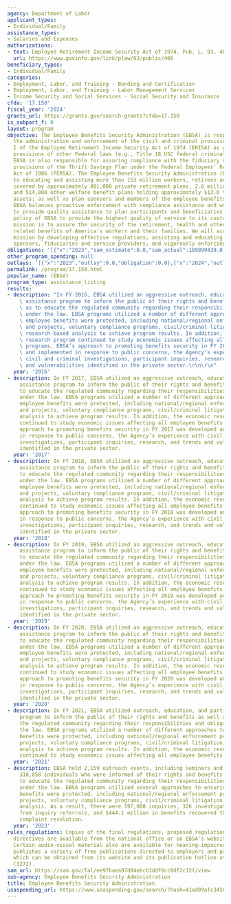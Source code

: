 ```yaml
---
agency: Department of Labor
applicant_types:
- Individual/Family
assistance_types:
- Salaries and Expenses
authorizations:
- text: Employee Retirement Income Security Act of 1974. Pub. L. 93, 406.
  url: https://www.govinfo.gov/link/plaw/93/public/406
beneficiary_types:
- Individual/Family
categories:
- Employment, Labor, and Training - Bonding and Certification
- Employment, Labor, and Training - Labor Management Services
- Income Security and Social Services - Social Security and Insurance
cfda: '17.150'
fiscal_year: '2024'
grants_url: https://grants.gov/search-grants?cfda=17.150
is_subpart_f: 0
layout: program
objective: The Employee Benefits Security Administration (EBSA) is responsible for
  the administration and enforcement of the civil and criminal provisions of Title
  I of the Employee Retirement Income Security Act of 1974 (ERISA) as well as related
  provisions of other Federal laws (e.g., Title 18 USC federal criminal statutes).
  EBSA is also responsible for assuring compliance with the fiduciary responsibility
  provisions of the Thrift Savings Plan under the Federal Employees' Retirement System
  Act of 1986 (FERSA). The Employee Benefits Security Administration (EBSA) is committed
  to educating and assisting more than 153 million workers, retirees and their families
  covered by approximately 801,000 private retirement plans, 2.6 million health plans,
  and 514,000 other welfare benefit plans holding approximately $13.6 trillion in
  assets; as well as plan sponsors and members of the employee benefits community.
  EBSA balances proactive enforcement with compliance assistance and works diligently
  to provide quality assistance to plan participants and beneficiaries. It is the
  policy of EBSA to provide the highest quality of service to its customers. EBSAs
  mission is to assure the security of the retirement, health and other workplace
  related benefits of America's workers and their families. We will accomplish this
  mission by developing effective regulations; assisting and educating workers, plan
  sponsors, fiduciaries and service providers; and vigorously enforcing the law.
obligations: '[{"x":"2023","sam_estimate":0.0,"sam_actual":189899439.0,"usa_spending_actual":0.0},{"x":"2024","sam_estimate":0.0,"sam_actual":191100000.0,"usa_spending_actual":0.0},{"x":"2025","sam_estimate":0.0,"sam_actual":191100000.0,"usa_spending_actual":0.0}]'
other_program_spending: null
outlays: '[{"x":"2023","outlay":0.0,"obligation":0.0},{"x":"2024","outlay":0.0,"obligation":0.0},{"x":"2025","outlay":0.0,"obligation":0.0}]'
permalink: /program/17.150.html
popular_name: (EBSA)
program_type: assistance_listing
results:
- description: "In FY 2016, EBSA utilized an aggressive outreach, education, and participant\
    \ assistance program to inform the public of their rights and benefits as well\
    \ as to educate the regulated community regarding their responsibilities and obligations\
    \ under the law. EBSA programs utilized a number of different approaches to ensuring\
    \ employee benefits were protected, including national/regional enforcement priorities\
    \ and projects, voluntary compliance programs, civil/criminal litigation, and\
    \ research-based analysis to achieve program results. In addition, the economic\
    \ research program continued to study economic issues affecting all employee benefits\
    \ programs. EBSA’s approach to promoting benefits security in FY 2016 was developed\
    \ and implemented in response to public concerns, the Agency’s experience with\
    \ civil and criminal investigations, participant inquiries, research, and trends\
    \ and vulnerabilities identified in the private sector.\r\n\r\n"
  year: '2016'
- description: In FY 2017, EBSA utilized an aggressive outreach, education, and participant
    assistance program to inform the public of their rights and benefits as well as
    to educate the regulated community regarding their responsibilities and obligations
    under the law. EBSA programs utilized a number of different approaches to ensuring
    employee benefits were protected, including national/regional enforcement priorities
    and projects, voluntary compliance programs, civil/criminal litigation, and research-based
    analysis to achieve program results. In addition, the economic research program
    continued to study economic issues affecting all employee benefits programs. EBSA’s
    approach to promoting benefits security in FY 2017 was developed and implemented
    in response to public concerns, the Agency’s experience with civil and criminal
    investigations, participant inquiries, research, and trends and vulnerabilities
    identified in the private sector.
  year: '2017'
- description: In FY 2018, EBSA utilized an aggressive outreach, education, and participant
    assistance program to inform the public of their rights and benefits as well as
    to educate the regulated community regarding their responsibilities and obligations
    under the law. EBSA programs utilized a number of different approaches to ensuring
    employee benefits were protected, including national/regional enforcement priorities
    and projects, voluntary compliance programs, civil/criminal litigation, and research-based
    analysis to achieve program results. In addition, the economic research program
    continued to study economic issues affecting all employee benefits programs. EBSA’s
    approach to promoting benefits security in FY 2018 was developed and implemented
    in response to public concerns, the Agency’s experience with civil and criminal
    investigations, participant inquiries, research, and trends and vulnerabilities
    identified in the private sector.
  year: '2018'
- description: In FY 2019, EBSA utilized an aggressive outreach, education, and participant
    assistance program to inform the public of their rights and benefits as well as
    to educate the regulated community regarding their responsibilities and obligations
    under the law. EBSA programs utilized a number of different approaches to ensuring
    employee benefits were protected, including national/regional enforcement priorities
    and projects, voluntary compliance programs, civil/criminal litigation, and research-based
    analysis to achieve program results. In addition, the economic research program
    continued to study economic issues affecting all employee benefits programs. EBSA’s
    approach to promoting benefits security in FY 2019 was developed and implemented
    in response to public concerns, the Agency’s experience with civil and criminal
    investigations, participant inquiries, research, and trends and vulnerabilities
    identified in the private sector.
  year: '2019'
- description: In FY 2020, EBSA utilized an aggressive outreach, education, and participant
    assistance program to inform the public of their rights and benefits as well as
    to educate the regulated community regarding their responsibilities and obligations
    under the law. EBSA programs utilized a number of different approaches to ensuring
    employee benefits were protected, including national/regional enforcement priorities
    and projects, voluntary compliance programs, civil/criminal litigation, and research-based
    analysis to achieve program results. In addition, the economic research program
    continued to study economic issues affecting all employee benefits programs. EBSA’s
    approach to promoting benefits security in FY 2020 was developed and implemented
    in response to public concerns, the Agency’s experience with civil and criminal
    investigations, participant inquiries, research, and trends and vulnerabilities
    identified in the private sector.
  year: '2020'
- description: In FY 2021, EBSA utilized outreach, education, and participant assistance
    program to inform the public of their rights and benefits as well as to educate
    the regulated community regarding their responsibilities and obligations under
    the law. EBSA programs utilized a number of different approaches to ensuring employee
    benefits were protected, including national/regional enforcement priorities and
    projects, voluntary compliance programs, civil/criminal litigation, and research-based
    analysis to achieve program results. In addition, the economic research program
    continued to study economic issues affecting all employee benefits programs.
  year: '2021'
- description: EBSA held 2,159 outreach events, including seminars and workshops reaching
    318,858 individuals who were informed of their rights and benefits as well as
    to educate the regulated community regarding their responsibilities and obligations
    under the law. EBSA programs utilized several approaches to ensuring employee
    benefits were protected, including national/regional enforcement priorities and
    projects, voluntary compliance programs, civil/criminal litigation, and research-based
    analysis. As a result, there were 197,000 inquiries, 326 investigations opened
    from inquiry referrals, and $444.1 million in benefits recovered through informal
    complaint resolution.
  year: '2023'
rules_regulations: Copies of the final regulations, proposed regulations, and other
  directives are available from the national office or on EBSA's website at www.dol.gov/ebsa.
  Certain audio-visual material also are available for hearing-impaired audiences.  EBSA
  publishes a variety of free publications directed to employers and participants
  which can be obtained from its website and its publication hotline at (1 866) 444-EBSA
  (3272).
sam_url: https://sam.gov/fal/ee97baea97d84ebcb3ddf6cc0df2c12f/view
sub-agency: Employee Benefits Security Administration
title: Employee Benefits Security Administration
usaspending_url: https://www.usaspending.gov/search/?hash=41ad09afc3450ad4ca6582acf8671d14
---
```


